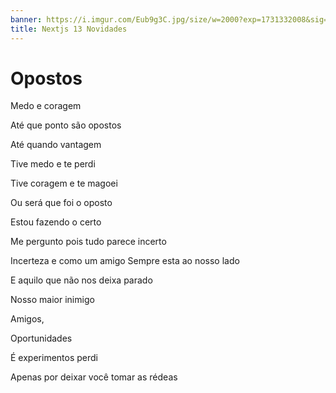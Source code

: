 ```yaml
---
banner: https://i.imgur.com/Eub9g3C.jpg/size/w=2000?exp=1731332008&sig=kyz52pUgCPbba4jonpRASqqCANwEqjHD3rMPc5at9m0
title: Nextjs 13 Novidades
---
```

# Opostos

Medo e coragem

Até que ponto são opostos

Até quando vantagem

Tive medo e te perdi

Tive coragem e te magoei

Ou será que foi o oposto

Estou fazendo o certo

Me pergunto pois tudo parece incerto

Incerteza e como um amigo Sempre esta ao nosso lado

E aquilo que não nos deixa parado

Nosso maior inimigo

Amigos,

Oportunidades

É experimentos perdi

Apenas por deixar você tomar as rédeas